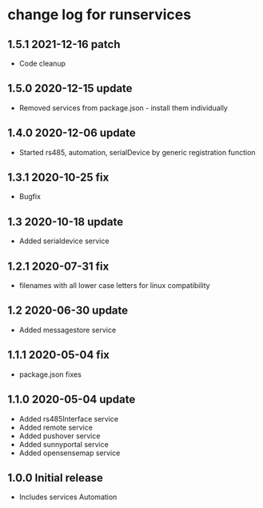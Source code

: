 # change log for runservices

## 1.5.1 2021-12-16 patch

- Code cleanup

## 1.5.0 2020-12-15 update

- Removed services from package.json - install them individually

## 1.4.0 2020-12-06 update

- Started rs485, automation, serialDevice by generic registration function

## 1.3.1 2020-10-25 fix

- Bugfix

## 1.3 2020-10-18 update

- Added serialdevice service

## 1.2.1 2020-07-31 fix

- filenames with all lower case letters for linux compatibility

## 1.2 2020-06-30 update

- Added messagestore service

## 1.1.1 2020-05-04 fix

- package.json fixes

## 1.1.0 2020-05-04 update

- Added rs485Interface service
- Added remote service
- Added pushover service
- Added sunnyportal service
- Added opensensemap service

## 1.0.0 Initial release

- Includes services Automation
